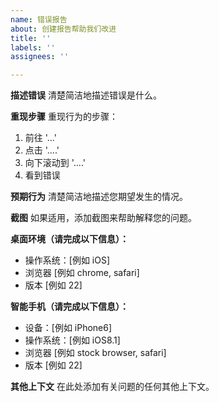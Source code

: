 ```yaml
---
name: 错误报告
about: 创建报告帮助我们改进
title: ''
labels: ''
assignees: ''

---
```


**描述错误**
清楚简洁地描述错误是什么。

**重现步骤**
重现行为的步骤：
1. 前往 '...'
2. 点击 '....'
3. 向下滚动到 '....'
4. 看到错误

**预期行为**
清楚简洁地描述您期望发生的情况。

**截图**
如果适用，添加截图来帮助解释您的问题。

**桌面环境（请完成以下信息）：**
 - 操作系统：[例如 iOS]
 - 浏览器 [例如 chrome, safari]
 - 版本 [例如 22]

**智能手机（请完成以下信息）：**
 - 设备：[例如 iPhone6]
 - 操作系统：[例如 iOS8.1]
 - 浏览器 [例如 stock browser, safari]
 - 版本 [例如 22]

**其他上下文**
在此处添加有关问题的任何其他上下文。

